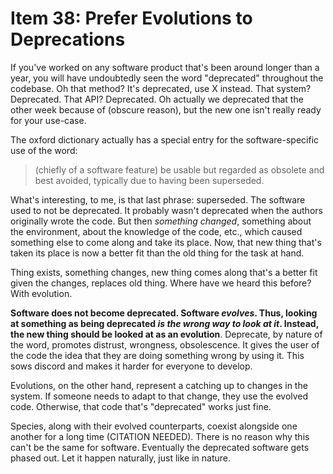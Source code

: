 # Item 38: Prefer Evolutions to Deprecations

If you've worked on any software product that's been around longer than a year,
you will have undoubtedly seen the word "deprecated" throughout the codebase. Oh
that method? It's deprecated, use X instead. That system? Deprecated. That API?
Deprecated. Oh actually we deprecated that the other week because of (obscure
reason), but the new one isn't really ready for your use-case.

The oxford dictionary actually has a special entry for the software-specific use
of the word:

> (chiefly of a software feature) be usable but regarded as obsolete and best
> avoided, typically due to having been superseded.

What's interesting, to me, is that last phrase: superseded. The software used to
not be deprecated. It probably wasn't deprecated when the authors originally
wrote the code. But then _something changed_, something about the environment,
about the knowledge of the code, etc., which caused something else to come along
and take its place. Now, that new thing that's taken its place is now a better
fit than the old thing for the task at hand.

Thing exists, something changes, new thing comes along that's a better fit given
the changes, replaces old thing. Where have we heard this before? With
evolution.

**Software does not become deprecated. Software _evolves_. Thus, looking at
something as being deprecated _is the wrong way to look at it_. Instead, the new
thing should be looked at as an evolution**. Deprecate, by nature of the word,
promotes distrust, wrongness, obsolescence. It gives the user of the code the
idea that they are doing something wrong by using it. This sows discord and
makes it harder for everyone to develop.

Evolutions, on the other hand, represent a catching up to changes in the system.
If someone needs to adapt to that change, they use the evolved code. Otherwise,
that code that's "deprecated" works just fine.

Species, along with their evolved counterparts, coexist alongside one another
for a long time (CITATION NEEDED). There is no reason why this can't be the same
for software. Eventually the deprecated software gets phased out. Let it happen
naturally, just like in nature.
